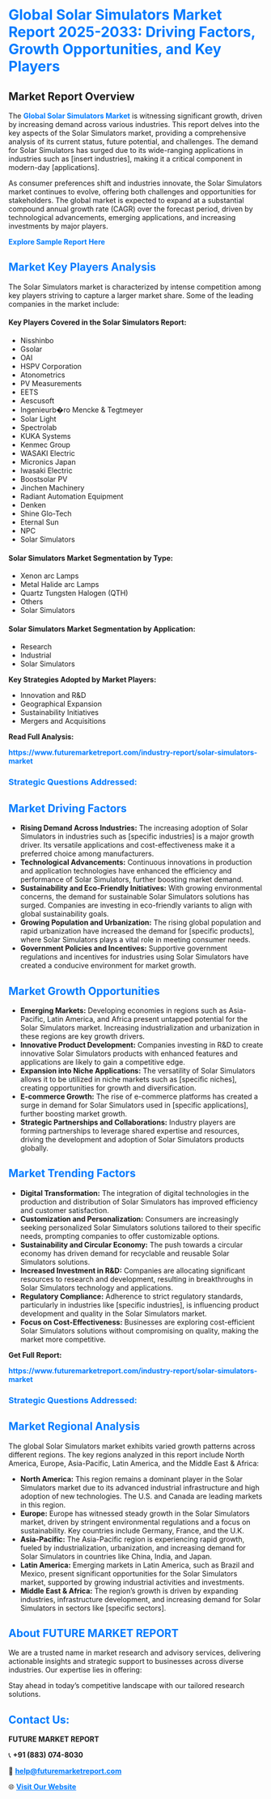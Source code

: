 <h1 style="color: #007BFF;">Global Solar Simulators Market Report 2025-2033: Driving Factors, Growth Opportunities, and Key Players</h1>

<section id="overview">
<h2>Market Report Overview</h2>
<p>The <a href="https://www.futuremarketreport.com/industry-report/solar-simulators-market" style="color: #007BFF; text-decoration: none;"><strong>Global Solar Simulators Market</strong></a> is witnessing significant growth, driven by increasing demand across various industries. This report delves into the key aspects of the Solar Simulators market, providing a comprehensive analysis of its current status, future potential, and challenges. The demand for Solar Simulators has surged due to its wide-ranging applications in industries such as [insert industries], making it a critical component in modern-day [applications].</p>
<p>As consumer preferences shift and industries innovate, the Solar Simulators market continues to evolve, offering both challenges and opportunities for stakeholders. The global market is expected to expand at a substantial compound annual growth rate (CAGR) over the forecast period, driven by technological advancements, emerging applications, and increasing investments by major players.</p>
</section>

<section id="overview">
<p><a href="https://www.futuremarketreport.com/request-sample/reportId=110490" style="color: #007BFF; text-decoration: none;"><strong>Explore Sample Report Here</strong></a></p>
</section>

<section id="key-players">
<h2 style="color: #007BFF;">Market Key Players Analysis</h2>
<p>The Solar Simulators market is characterized by intense competition among key players striving to capture a larger market share. Some of the leading companies in the market include:</p>
<h4>Key Players Covered in the Solar Simulators Report:</h4>
<ul><li>Nisshinbo</li><li>Gsolar</li><li>OAI</li><li>HSPV Corporation</li><li>Atonometrics</li><li>PV Measurements</li><li>EETS</li><li>Aescusoft</li><li>Ingenieurb�ro Mencke &amp; Tegtmeyer</li><li>Solar Light</li><li>Spectrolab</li><li>KUKA Systems</li><li>Kenmec Group</li><li>WASAKI Electric</li><li>Micronics Japan</li><li>Iwasaki Electric</li><li>Boostsolar PV</li><li>Jinchen Machinery</li><li>Radiant Automation Equipment</li><li>Denken</li><li>Shine Glo-Tech</li><li>Eternal Sun</li><li>NPC</li><li>Solar Simulators</li></ul>
<h4>Solar Simulators Market Segmentation by Type:</h4>
<ul><li>Xenon arc Lamps</li><li>Metal Halide arc Lamps</li><li>Quartz Tungsten Halogen (QTH)</li><li>Others</li><li>Solar Simulators</li></ul>

<h4>Solar Simulators Market Segmentation by Application:</h4>
<ul><li>Research</li><li>Industrial</li><li>Solar Simulators</li></ul>
<p><strong>Key Strategies Adopted by Market Players:</strong></p>
<ul>
<li>Innovation and R&D</li>
<li>Geographical Expansion</li>
<li>Sustainability Initiatives</li>
<li>Mergers and Acquisitions</li>
</ul>
</section>

<section>
<p><strong>Read Full Analysis: </strong></p><a href="https://www.futuremarketreport.com/industry-report/solar-simulators-market" style="color: #007BFF; text-decoration: none;"><strong>https://www.futuremarketreport.com/industry-report/solar-simulators-market</strong></a>
<h3 style="color: #007BFF;">Strategic Questions Addressed:</h3>
</section>

<section id="driving-factors">
<h2 style="color: #007BFF;">Market Driving Factors</h2>
<ul>
<li><strong>Rising Demand Across Industries:</strong> The increasing adoption of Solar Simulators in industries such as [specific industries] is a major growth driver. Its versatile applications and cost-effectiveness make it a preferred choice among manufacturers.</li>
<li><strong>Technological Advancements:</strong> Continuous innovations in production and application technologies have enhanced the efficiency and performance of Solar Simulators, further boosting market demand.</li>
<li><strong>Sustainability and Eco-Friendly Initiatives:</strong> With growing environmental concerns, the demand for sustainable Solar Simulators solutions has surged. Companies are investing in eco-friendly variants to align with global sustainability goals.</li>
<li><strong>Growing Population and Urbanization:</strong> The rising global population and rapid urbanization have increased the demand for [specific products], where Solar Simulators plays a vital role in meeting consumer needs.</li>
<li><strong>Government Policies and Incentives:</strong> Supportive government regulations and incentives for industries using Solar Simulators have created a conducive environment for market growth.</li>
</ul>
</section>

<section id="growth-opportunities">
<h2 style="color: #007BFF;">Market Growth Opportunities</h2>
<ul>
<li><strong>Emerging Markets:</strong> Developing economies in regions such as Asia-Pacific, Latin America, and Africa present untapped potential for the Solar Simulators market. Increasing industrialization and urbanization in these regions are key growth drivers.</li>
<li><strong>Innovative Product Development:</strong> Companies investing in R&D to create innovative Solar Simulators products with enhanced features and applications are likely to gain a competitive edge.</li>
<li><strong>Expansion into Niche Applications:</strong> The versatility of Solar Simulators allows it to be utilized in niche markets such as [specific niches], creating opportunities for growth and diversification.</li>
<li><strong>E-commerce Growth:</strong> The rise of e-commerce platforms has created a surge in demand for Solar Simulators used in [specific applications], further boosting market growth.</li>
<li><strong>Strategic Partnerships and Collaborations:</strong> Industry players are forming partnerships to leverage shared expertise and resources, driving the development and adoption of Solar Simulators products globally.</li>
</ul>
</section>

<section id="trending-factors">
<h2 style="color: #007BFF;">Market Trending Factors</h2>
<ul>
<li><strong>Digital Transformation:</strong> The integration of digital technologies in the production and distribution of Solar Simulators has improved efficiency and customer satisfaction.</li>
<li><strong>Customization and Personalization:</strong> Consumers are increasingly seeking personalized Solar Simulators solutions tailored to their specific needs, prompting companies to offer customizable options.</li>
<li><strong>Sustainability and Circular Economy:</strong> The push towards a circular economy has driven demand for recyclable and reusable Solar Simulators solutions.</li>
<li><strong>Increased Investment in R&D:</strong> Companies are allocating significant resources to research and development, resulting in breakthroughs in Solar Simulators technology and applications.</li>
<li><strong>Regulatory Compliance:</strong> Adherence to strict regulatory standards, particularly in industries like [specific industries], is influencing product development and quality in the Solar Simulators market.</li>
<li><strong>Focus on Cost-Effectiveness:</strong> Businesses are exploring cost-efficient Solar Simulators solutions without compromising on quality, making the market more competitive.</li>
</ul>
</section>

<section>
<p><strong>Get Full Report: </strong></p><a href="https://www.futuremarketreport.com/industry-report/solar-simulators-market" style="color: #007BFF; text-decoration: none;"><strong>https://www.futuremarketreport.com/industry-report/solar-simulators-market</strong></a>
<h3 style="color: #007BFF;">Strategic Questions Addressed:</h3>
</section>


<section id="regional-analysis">
<h2 style="color: #007BFF;">Market Regional Analysis</h2>
<p>The global Solar Simulators market exhibits varied growth patterns across different regions. The key regions analyzed in this report include North America, Europe, Asia-Pacific, Latin America, and the Middle East & Africa:</p>
<ul>
<li><strong>North America:</strong> This region remains a dominant player in the Solar Simulators market due to its advanced industrial infrastructure and high adoption of new technologies. The U.S. and Canada are leading markets in this region.</li>
<li><strong>Europe:</strong> Europe has witnessed steady growth in the Solar Simulators market, driven by stringent environmental regulations and a focus on sustainability. Key countries include Germany, France, and the U.K.</li>
<li><strong>Asia-Pacific:</strong> The Asia-Pacific region is experiencing rapid growth, fueled by industrialization, urbanization, and increasing demand for Solar Simulators in countries like China, India, and Japan.</li>
<li><strong>Latin America:</strong> Emerging markets in Latin America, such as Brazil and Mexico, present significant opportunities for the Solar Simulators market, supported by growing industrial activities and investments.</li>
<li><strong>Middle East & Africa:</strong> The region’s growth is driven by expanding industries, infrastructure development, and increasing demand for Solar Simulators in sectors like [specific sectors].</li>
</ul>
</section>

<footer>
<h2 style="color: #007BFF;">About FUTURE MARKET REPORT</h2>
<p>We are a trusted name in market research and advisory services, delivering actionable insights and strategic support to businesses across diverse industries. Our expertise lies in offering:</p>

<p>Stay ahead in today’s competitive landscape with our tailored research solutions.</p>

<h2 style="color: #007BFF;">Contact Us:</h2>
<p><strong>FUTURE MARKET REPORT</strong></p>
<p>📞 <strong>+91 (883) 074-8030</strong></p>
<p>📧 <strong><a href="mailto:help@futuremarketreport.com" style="color: #007BFF;">help@futuremarketreport.com</a></strong></p>
<p>🌐 <strong><a href="https://www.futuremarketreport.com/" style="color: #007BFF;">Visit Our Website</a></strong></p>
</footer>
